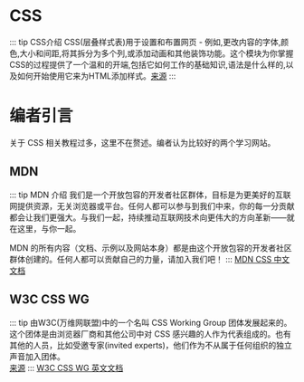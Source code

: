 # CSS
::: tip CSS介绍
CSS(层叠样式表)用于设置和布置网页 - 例如,更改内容的字体,颜色,大小和间距,将其拆分为多个列,或添加动画和其他装饰功能。这个模块为你掌握CSS的过程提供了一个温和的开端,包括它如何工作的基础知识,语法是什么样的,以及如何开始使用它来为HTML添加样式。[来源](https://developer.mozilla.org/zh-CN/docs/Learn/CSS/First_steps)
:::

# 编者引言
关于 CSS 相关教程过多，这里不在赘述。编者认为比较好的两个学习网站。

## MDN
::: tip MDN 介绍
我们是一个开放包容的开发者社区群体，目标是为更美好的互联网提供资源，无关浏览器或平台。任何人都可以参与到我们中来，你的每一分贡献都会让我们更强大。与我们一起，持续推动互联网技术向更伟大的方向革新——就在这里，与你一起。

MDN 的所有内容（文档、示例以及网站本身）都是由这个开放包容的开发者社区群体创建的。任何人都可以贡献自己的力量，请加入我们吧！
:::
[MDN CSS 中文文档](https://developer.mozilla.org/zh-CN/docs/Learn/CSS/First_steps)

## W3C CSS WG
::: tip 
由W3C(万维网联盟)中的一个名叫 CSS Working Group 团体发展起来的。这个团体是由浏览器厂商和其他公司中对 CSS 感兴趣的人作为代表组成的。也有其他的人员，比如受邀专家(invited experts)，他们作为不从属于任何组织的独立声音加入团体。  
[来源](https://developer.mozilla.org/zh-CN/docs/Learn/CSS/First_steps/What_is_CSS)
:::
[W3C CSS WG 英文文档](https://www.w3.org/Style/CSS/)